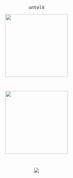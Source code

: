      

<p align="center">
  <br>
  <samp>
    untold
 </p>
 
<p align="center">
   <img src="https://media3.giphy.com/media/vMSXa7KFGx49aeeXhe/200.gif" width="200">

  
</p>

<br/>

<p align="center">
     <img src="https://icon-library.com/images/love_hearts-512_110282.png" height="200">
     
 </p>
 
 <br/>
  
<p align="center"><img align="center" src="https://github-readme-stats.vercel.app/api/top-langs/?username=enforcd&theme=dark&layout=compact" /> <br />



<br />
